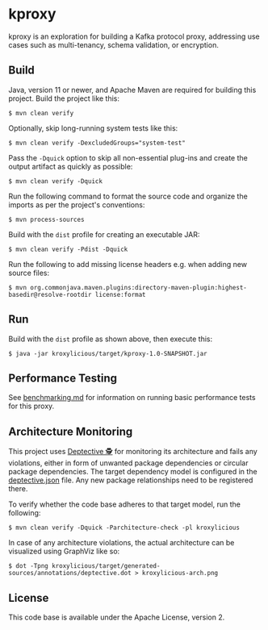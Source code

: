 # kproxy

kproxy is an exploration for building a Kafka protocol proxy,
addressing use cases such as multi-tenancy, schema validation, or encryption.

## Build

Java, version 11 or newer, and Apache Maven are required for building this project.
Build the project like this:

```
$ mvn clean verify
```

Optionally, skip long-running system tests like this:

```
$ mvn clean verify -DexcludedGroups="system-test"
```

Pass the `-Dquick` option to skip all non-essential plug-ins and create the output artifact as quickly as possible:

```
$ mvn clean verify -Dquick
```

Run the following command to format the source code and organize the imports as per the project's conventions:

```
$ mvn process-sources
```

Build with the `dist` profile for creating an executable JAR:

```
$ mvn clean verify -Pdist -Dquick
```

Run the following to add missing license headers e.g. when adding new source files:

```
$ mvn org.commonjava.maven.plugins:directory-maven-plugin:highest-basedir@resolve-rootdir license:format
```

## Run

Build with the `dist` profile as shown above, then execute this:

```
$ java -jar kroxylicious/target/kproxy-1.0-SNAPSHOT.jar
```

## Performance Testing

See [benchmarking.md](benchmarking.md) for information on running basic performance tests for this proxy.

## Architecture Monitoring

This project uses [Deptective 🕵](https://github.com/moditect/deptective/) for monitoring its architecture and fails any violations,
either in form of unwanted package dependencies or circular package dependencies.
The target dependency model is configured in the [deptective.json](kroxylicious/src/main/resources/META-INF/deptective.json) file.
Any new package relationships need to be registered there.

To verify whether the code base adheres to that target model, run the following:

```
$ mvn clean verify -Dquick -Parchitecture-check -pl kroxylicious
```

In case of any architecture violations, the actual architecture can be visualized using GraphViz like so:

```
$ dot -Tpng kroxylicious/target/generated-sources/annotations/deptective.dot > kroxylicious-arch.png
```

## License

This code base is available under the Apache License, version 2.

